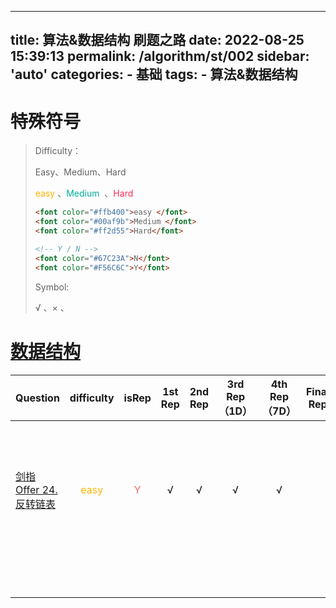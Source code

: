 
---
title: 算法&数据结构 刷题之路
date: 2022-08-25 15:39:13
permalink: /algorithm/st/002
sidebar: 'auto'
categories:
    - 基础
tags:
    - 算法&数据结构
---

# 特殊符号

> Difficulty：
>
> Easy、Medium、Hard
>
> <font color="#ffb400">easy </font>、<font color="#00af9b">Medium </font> 、<font color="#ff2d55">Hard</font>
>
> ```html
> <font color="#ffb400">easy </font>
> <font color="#00af9b">Medium </font> 
> <font color="#ff2d55">Hard</font>
> 
> <!-- Y / N -->
> <font color="#67C23A">N</font>
> <font color="#F56C6C">Y</font>
> ```
>
> 
>
> Symbol:
>
> √ 、× 、  



# [数据结构](https://leetcode.cn/study-plan/data-structures/)

| Question                                                     |            difficulty             |             isRep              | 1st Rep | 2nd Rep | 3rd Rep（1D） | 4th Rep（7D） | Final Rep | Last Rep | summary                                                      |
| :----------------------------------------------------------- | :-------------------------------: | :----------------------------: | :-----: | :-----: | :-----------: | :-----------: | :-------: | :------- | :----------------------------------------------------------- |
| [剑指 Offer 24. 反转链表](https://leetcode.cn/problems/fan-zhuan-lian-biao-lcof/) | <font color="#ffb400">easy</font> | <font color="#F56C6C">Y</font> |    √    |    √    |       √       |       √       |           | 20220831 | ①：注意指针的指向(**画图**)<br />pre、cur、next<br />②：递归实现 (注意`头结点`处理) |
|                                                              |                                   |                                |         |         |               |               |           |          |                                                              |
|                                                              |                                   |                                |         |         |               |               |           |          |                                                              |
|                                                              |                                   |                                |         |         |               |               |           |          |                                                              |
|                                                              |                                   |                                |         |         |               |               |           |          |                                                              |
|                                                              |                                   |                                |         |         |               |               |           |          |                                                              |
|                                                              |                                   |                                |         |         |               |               |           |          |                                                              |
|                                                              |                                   |                                |         |         |               |               |           |          |                                                              |
|                                                              |                                   |                                |         |         |               |               |           |          |                                                              |
|                                                              |                                   |                                |         |         |               |               |           |          |                                                              |
|                                                              |                                   |                                |         |         |               |               |           |          |                                                              |

